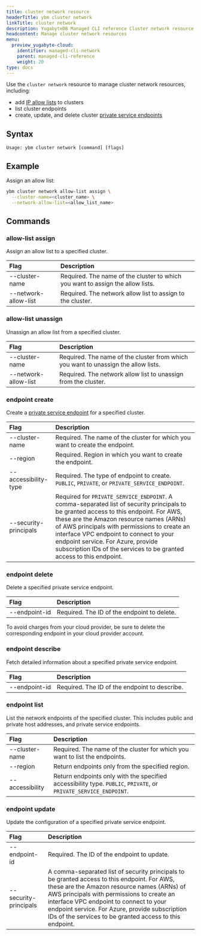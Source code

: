 ```yaml
---
title: cluster network resource
headerTitle: ybm cluster network
linkTitle: cluster network
description: YugabyteDB Managed CLI reference Cluster network resource.
headcontent: Manage cluster network resources
menu:
  preview_yugabyte-cloud:
    identifier: managed-cli-network
    parent: managed-cli-reference
    weight: 20
type: docs
---
```


Use the `cluster network` resource to manage cluster network resources, including:

- add [IP allow lists](../../../../cloud-secure-clusters/add-connections/) to clusters
- list cluster endpoints
- create, update, and delete cluster [private service endpoints](../../../../cloud-basics/cloud-vpcs/cloud-add-endpoint/)

## Syntax

```text
Usage: ybm cluster network [command] [flags]
```

## Example

Assign an allow list:

```sh
ybm cluster network allow-list assign \
  --cluster-name=<cluster_name> \
  --network-allow-list=<allow_list_name>
```

## Commands

### allow-list assign

Assign an allow list to a specified cluster.

| Flag | Description |
| :--- | :--- |
| --cluster-name | Required. The name of the cluster to which you want to assign the allow lists. |
| --network-allow-list | Required. The network allow list to assign to the cluster. |

### allow-list unassign

Unassign an allow list from a specified cluster.

| Flag | Description |
| :--- | :--- |
| --cluster-name | Required. The name of the cluster from which you want to unassign the allow lists. |
| --network-allow-list | Required. The network allow list to unassign from the cluster. |

### endpoint create

Create a [private service endpoint](../../../../cloud-basics/cloud-vpcs/cloud-add-endpoint/) for a specified cluster.

| Flag | Description |
| :--- | :--- |
| --cluster-name | Required. The name of the cluster for which you want to create the endpoint. |
| --region | Required. Region in which you want to create the endpoint. |
| --accessibility-type | Required. The type of endpoint to create. `PUBLIC`, `PRIVATE`, or `PRIVATE_SERVICE_ENDPOINT`. |
| --security-principals | Required for `PRIVATE_SERVICE_ENDPOINT`. A comma-separated list of security principals to be granted access to this endpoint. For AWS, these are the Amazon resource names (ARNs) of AWS principals with permissions to create an interface VPC endpoint to connect to your endpoint service. For Azure, provide subscription IDs of the services to be granted access to this endpoint. |

### endpoint delete

Delete a specified private service endpoint.

| Flag | Description |
| :--- | :--- |
| --endpoint-id | Required. The ID of the endpoint to delete. |

To avoid charges from your cloud provider, be sure to delete the corresponding endpoint in your cloud provider account.

### endpoint describe

Fetch detailed information about a specified private service endpoint.

| Flag | Description |
| :--- | :--- |
| --endpoint-id | Required. The ID of the endpoint to describe. |

### endpoint list

List the network endpoints of the specified cluster. This includes public and private host addresses, and private service endpoints.

| Flag | Description |
| :--- | :--- |
| --cluster-name | Required. The name of the cluster for which you want to list the endpoints. |
| --region | Return endpoints only from the specified region. |
| --accessibility | Return endpoints only with the specified accessibility type. `PUBLIC`, `PRIVATE`, or `PRIVATE_SERVICE_ENDPOINT`.

### endpoint update

Update the configuration of a specified private service endpoint.

| Flag | Description |
| :--- | :--- |
| --endpoint-id | Required. The ID of the endpoint to update. |
| --security-principals | A comma-separated list of security principals to be granted access to this endpoint. For AWS, these are the Amazon resource names (ARNs) of AWS principals with permissions to create an interface VPC endpoint to connect to your endpoint service. For Azure, provide subscription IDs of the services to be granted access to this endpoint. |
